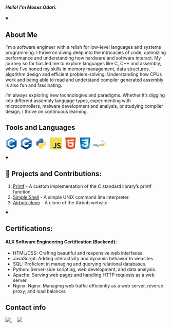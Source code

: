 _<h4>Hello! I'm Moses Odari.</h4>_

<details id=0 open>
<summary><h2>About Me</h2></summary>
<p>
I'm a software engineer with a relish for low-level languages and systems programming. I thrive on diving deep into the intricacies of code, optimizing performance and understanding how hardware and software interact. My journey so far has led me to explore languages like C, C++ and assembly, where I’ve honed my skills in memory management, data structures, algorithm design and efficient problem-solving. Understanding how CPUs work and being able to read and understand compiler generated assembly is also fun and fascinating.
	
I’m always exploring new technologies and paradigms. Whether it’s digging into different assembly language types, experimenting with microcontrollers, malware development and analysis, or studying compiler design, I thrive on continuous learning.
</p>
	<h2>Tools and Languages</h2>
	<p>
		<img alt="C" src="https://github.com/devicons/devicon/blob/master/icons/c/c-original.svg" width="38" height="38"/>&nbsp;
		<img alt="CPP" src="https://github.com/devicons/devicon/blob/master/icons/cplusplus/cplusplus-original.svg" width="38" height="38"/>&nbsp;
		<img alt="Py3" src="https://github.com/devicons/devicon/blob/master/icons/python/python-original.svg" width="38" height="38"/>&nbsp;
<!-- 		<img alt="Go" src="https://github.com/devicons/devicon/blob/master/icons/go/go-original-wordmark.svg" width="38" height="38"/>&nbsp; -->
		<img alt="JS" src="https://github.com/devicons/devicon/blob/master/icons/javascript/javascript-original.svg" width="38" height="38"/>&nbsp;
		<img alt="HTML5" src="https://github.com/devicons/devicon/blob/master/icons/html5/html5-original.svg" width="38" height="38"/>&nbsp;
		<img  alt="CSS" src="https://github.com/devicons/devicon/blob/master/icons/css3/css3-original.svg" width="38" height="38"/>&nbsp;
		<img alt="SQL" src="https://github.com/devicons/devicon/blob/master/icons/mysql/mysql-original-wordmark.svg" width="38" height="38"/>&nbsp;
<!-- 		<img alt="Docker" src="https://github.com/devicons/devicon/blob/master/icons/docker/docker-original-wordmark.svg" width="38" height="38"/>&nbsp; -->
<!-- 		<img alt="VSCode" src="https://cdn.jsdelivr.net/gh/devicons/devicon/icons/vscode/vscode-original.svg" width="38" height="38"/>&nbsp; -->
<!-- 		<img alt="VisualStudio" src="https://github.com/devicons/devicon/blob/master/icons/visualstudio/visualstudio-original.svg" width="38" height="38"/>&nbsp; -->
	</p>
</details>

<details id=2 open>
	<summary><h2>🚀 Projects and Contributions:</h2></summary>
	<ol>
		<li><a href="https://github.com/odarym/printf/">Printf</a> - A custom implementation of the C standard library’s printf function.</li>
		<li><a href="https://github.com/odarym/simple_shell">Simple Shell</a> - A simple UNIX command line interpreter.</li>
		<li><a href="https://github.com/odarym/AirBnB_clone_v2">Airbnb clone</a> - A clone of the Airbnb website.</li>
		<!--
		[Open Source Contribution]: Contributed to [Project X] by optimizing critical sections using assembly instructions.
		[Personal Project]: Built a retro-style game engine in C++, complete with sprite rendering and collision detection.
		-->
	</ol>
</details>


<details id=1 open>
	<summary><h2>Certifications:</h2></summary>
	<h4>ALX Software Engineering Certification (Backend):</h4>
	<ul>
		<li>HTML/CSS: Crafting beautiful and responsive web interfaces.</li>
	    	<li>JavaScript: Adding interactivity and dynamic behavior to websites.</li>
		<li>SQL: Proficient in managing and querying relational databases.</li>
		<li>Python: Server-side scripting, web development, and data analysis.</li>
  		<li>Apache: Serving web pages and handling HTTP requests as a web server.</li>
    		<li>Nginx: Nginx: Managing web traffic efficiently as a web server, reverse proxy, and load balancer.</li>
       	</ul>
	<!--
 		<li>Developing a lightweight operating system kernel in C, implementing context switching and memory management.</li>
		<li>[Personal Project]: Built a retro-style game engine in C++, complete with sprite rendering and collision detection.</li>
   	-->
</details>

## Contact info
<a href="https://www.twitter.com/moseodary/">
	<img width="40px" src="https://www.vectorlogo.zone/logos/twitter/twitter-official.svg">
</a>
&nbsp;&nbsp;&nbsp;
<a href="mailto:mosesodary101@gmail.com">
	<img width="40px" src="https://www.vectorlogo.zone/logos/gmail/gmail-icon.svg">
</a>


